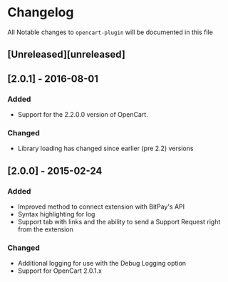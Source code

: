 # Changelog

All Notable changes to `opencart-plugin` will be documented in this file

## [Unreleased][unreleased]

## [2.0.1] - 2016-08-01
### Added
- Support for the 2.2.0.0 version of OpenCart.

### Changed
- Library loading has changed since earlier (pre 2.2) versions

## [2.0.0] - 2015-02-24
### Added
- Improved method to connect extension with BitPay's API
- Syntax highlighting for log
- Support tab with links and the ability to send a Support Request right from the extension

### Changed
- Additional logging for use with the Debug Logging option
- Support for OpenCart 2.0.1.x

